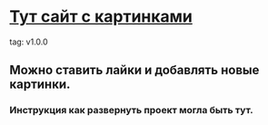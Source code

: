# [Тут сайт с картинками][1]

tag: v1.0.0

## Можно ставить лайки и добавлять новые картинки.

### Инструкция как развернуть проект могла быть тут.

[1]: https://elensmith.github.io/sprint9/
